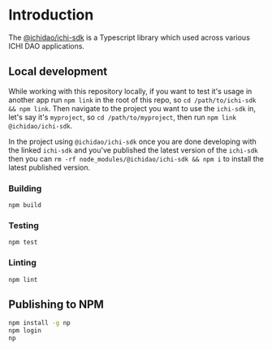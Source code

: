 # Introduction

The [@ichidao/ichi-sdk](https://www.npmjs.com/package/@ichidao/ichi-sdk) is a Typescript library which used across various ICHI DAO applications.

## Local development

While working with this repository locally, if you want to test it's usage in another app run `npm link` in the root of this repo, so `cd /path/to/ichi-sdk && npm link`.  Then navigate to the project you want to use the `ichi-sdk` in, let's say it's `myproject`, so `cd /path/to/myproject`, then run `npm link @ichidao/ichi-sdk`.

In the project using `@ichidao/ichi-sdk` once you are done developing with the linked `ichi-sdk` and you've published the latest version of the `ichi-sdk` then you can `rm -rf node_modules/@ichidao/ichi-sdk && npm i` to install the latest published version.

### Building

`npm build`

### Testing

`npm test`

### Linting

`npm lint`

## Publishing to NPM

```bash
npm install -g np
npm login
np
```
